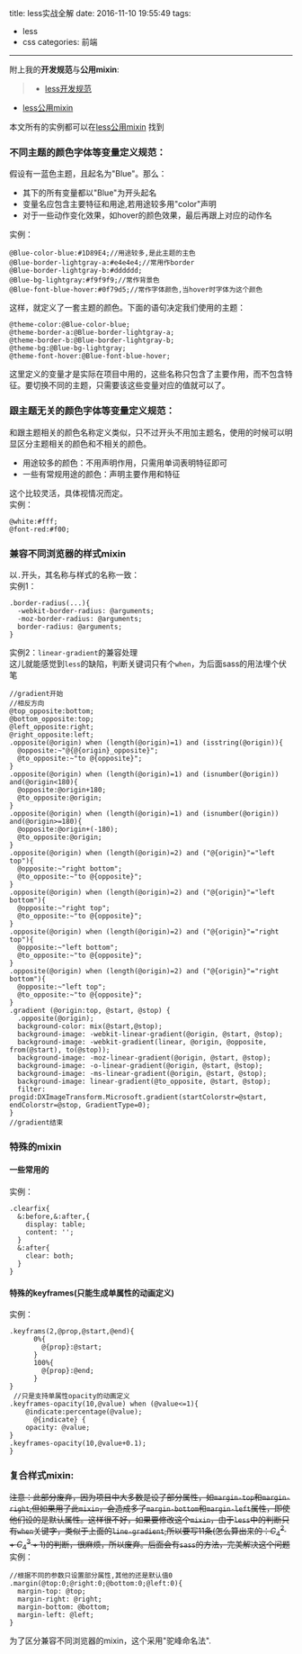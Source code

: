 title: less实战全解
date: 2016-11-10 19:55:49
tags:
- less
- css
categories: 前端
---
附上我的**开发规范**与**公用mixin**:
>- [less开发规范](https://gist.github.com/jintangWang/7633204455a2b992f08252f82fac1d58#file-_less-md)
- [less公用mixin](https://gist.github.com/jintangWang/7633204455a2b992f08252f82fac1d58#file-base-less)

本文所有的实例都可以在[less公用mixin](https://gist.github.com/jintangWang/7633204455a2b992f08252f82fac1d58#file-base-less) 找到  
### 不同主题的颜色字体等变量定义规范：
假设有一蓝色主题，且起名为"Blue"。那么：   

- 其下的所有变量都以"Blue"为开头起名
- 变量名应包含主要特征和用途,若用途较多用"color"声明
- 对于一些动作变化效果，如hover的颜色效果，最后再跟上对应的动作名  

实例：
``` less
@Blue-color-blue:#1D89E4;//用途较多,是此主题的主色
@Blue-border-lightgray-a:#e4e4e4;//常用作border
@Blue-border-lightgray-b:#dddddd;
@Blue-bg-lightgray:#f9f9f9;//常作背景色
@Blue-font-blue-hover:#0f79d5;//常作字体颜色,当hover时字体为这个颜色
```
这样，就定义了一套主题的颜色。下面的语句决定我们使用的主题：
``` less
@theme-color:@Blue-color-blue;
@theme-border-a:@Blue-border-lightgray-a;
@theme-border-b:@Blue-border-lightgray-b;
@theme-bg:@Blue-bg-lightgray;
@theme-font-hover:@Blue-font-blue-hover;
```
这里定义的变量才是实际在项目中用的，这些名称只包含了主要作用，而不包含特征。要切换不同的主题，只需要该这些变量对应的值就可以了。

### 跟主题无关的颜色字体等变量定义规范：
和跟主题相关的颜色名称定义类似，只不过开头不用加主题名，使用的时候可以明显区分主题相关的颜色和不相关的颜色。  

- 用途较多的颜色：不用声明作用，只需用单词表明特征即可
- 一些有常规用途的颜色：声明主要作用和特征  

这个比较灵活，具体视情况而定。  
实例：
``` less
@white:#fff;
@font-red:#f00;
```

### 兼容不同浏览器的样式mixin
以`.`开头，其名称与样式的名称一致：  
实例1：
``` less
.border-radius(...){
  -webkit-border-radius: @arguments;
  -moz-border-radius: @arguments;
  border-radius: @arguments;
}
```
<!-- more -->
实例2：`linear-gradient`的兼容处理  
这儿就能感觉到`less`的缺陷，判断关键词只有个`when`，为后面sass的用法埋个伏笔
``` less
//gradient开始
//相反方向
@top_opposite:bottom;
@bottom_opposite:top;
@left_opposite:right;
@right_opposite:left;
.opposite(@origin) when (length(@origin)=1) and (isstring(@origin)){
  @opposite:~"@{@{origin}_opposite}";
  @to_opposite:~"to @{opposite}";
}
.opposite(@origin) when (length(@origin)=1) and (isnumber(@origin)) and(@origin<180){
  @opposite:@origin+180;
  @to_opposite:@origin;
}
.opposite(@origin) when (length(@origin)=1) and (isnumber(@origin)) and(@origin>=180){
  @opposite:@origin+(-180);
  @to_opposite:@origin;
}
.opposite(@origin) when (length(@origin)=2) and ("@{origin}"="left top"){
  @opposite:~"right bottom";
  @to_opposite:~"to @{opposite}";
}
.opposite(@origin) when (length(@origin)=2) and ("@{origin}"="left bottom"){
  @opposite:~"right top";
  @to_opposite:~"to @{opposite}";
}
.opposite(@origin) when (length(@origin)=2) and ("@{origin}"="right top"){
  @opposite:~"left bottom";
  @to_opposite:~"to @{opposite}";
}
.opposite(@origin) when (length(@origin)=2) and ("@{origin}"="right bottom"){
  @opposite:~"left top";
  @to_opposite:~"to @{opposite}";
}
.gradient (@origin:top, @start, @stop) {
  .opposite(@origin);
  background-color: mix(@start,@stop);
  background-image: -webkit-linear-gradient(@origin, @start, @stop);
  background-image: -webkit-gradient(linear, @origin, @opposite, from(@start), to(@stop));
  background-image: -moz-linear-gradient(@origin, @start, @stop);
  background-image: -o-linear-gradient(@origin, @start, @stop);
  background-image: -ms-linear-gradient(@origin, @start, @stop);
  background-image: linear-gradient(@to_opposite, @start, @stop);
  filter: progid:DXImageTransform.Microsoft.gradient(startColorstr=@start, endColorstr=@stop, GradientType=0);
}
//gradient结束
```
### 特殊的mixin
#### 一些常用的
实例： 
``` less
.clearfix{
  &:before,&:after,{
    display: table;
    content: '';
  }
  &:after{
    clear: both;
  }
}
```
#### 特殊的keyframes(只能生成单属性的动画定义)
实例： 
``` less
.keyframs(2,@prop,@start,@end){
      0%{
        @{prop}:@start;
      }
      100%{
        @{prop}:@end;
      }
}
 //只是支持单属性opacity的动画定义
.keyframes-opacity(10,@value) when (@value<=1){
    @indicate:percentage(@value);
      @{indicate} {
    opacity: @value;
}
.keyframes-opacity(10,@value+0.1);
}
```
### 复合样式mixin:
~~注意：此部分废弃，因为项目中大多数是设了部分属性，如`margin-top`和`margin-right`,但如果用了此`mixin`，会造成多了`margin-bottom`和`margin-left`属性，即使他们设的是默认属性。这样很不好，如果要修改这个`mixin`，由于`less`中的判断只有`when`关键字，类似于上面的`line-gradient`,所以要写11条(怎么算出来的：$C_4^2+C_4^3+1$)的判断，很麻烦，所以废弃。后面会有`sass`的方法，完美解决这个问题~~  
实例：
``` less
//根据不同的参数只设置部分属性,其他的还是默认值0
.margin(@top:0;@right:0;@bottom:0;@left:0){
  margin-top: @top;
  margin-right: @right;
  margin-bottom: @bottom;
  margin-left: @left;
}
```
为了区分兼容不同浏览器的mixin，这个采用"驼峰命名法".



